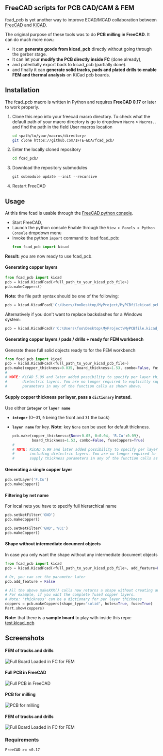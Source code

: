 ## FreeCAD scripts for PCB CAD/CAM & FEM

fcad_pcb is yet another way to improve ECAD/MCAD collaboration between
[FreeCAD](https://www.freecad.org/) and [KiCAD](https://kicad.org/).

The original purpose of these tools was to do **PCB milling in FreeCAD**. It can do much more now.:
* It can **generate gcode from kicad_pcb** directly without going through the gerber stage.
* It can let your **modify the PCB directly inside FC** (done already),
* and potentially export back to kicad_pcb (partially done).
* and finally it can **generate solid tracks, pads and plated drills to enable FEM and thermal analysis** on KiCad pcb boards.

## Installation

The fcad_pcb macro is written in Python and requires **FreeCAD 0.17** or later to work properly.

1. Clone this repo into your freecad macro directory. To check what the default path of your macro directory is go to dropdown `Macro` > `Macros..` and find the path in the field User macros location
    ```bash
    cd <path/to/your/macros/directory>
    git clone https://github.com/IFTE-EDA/fcad_pcb/
    ```
2. Enter the locally cloned repository
    ```bash
    cd fcad_pcb/
    ``` 
3. Download the repository submodules
    ```python
    git submodule update --init --recursive
    ```
4. Restart FreeCAD

## Usage

At this time fcad is usable through the [FreeCAD python console](https://wiki.freecad.org/Python_console). 

* Start FreeCAD,
* Launch the python console
  Enable through the `View > Panels > Python Console` dropdown menu
* Invoke the python `import` command to load fcad_pcb:
  ```python
  from fcad_pcb import kicad
  ```
**Result:** you are now ready to use fcad_pcb. 

#### Generating copper layers

```python
from fcad_pcb import kicad
pcb = kicad.KicadFcad(<full_path_to_your_kicad_pcb_file>)
pcb.makeCoppers()
```

**Note:** the file path syntax should be one of the following:
  ```python
  pcb = kicad.KicadFcad('C:/Users/fooDesktop/MyProject/MyPCBfilekicad_pcb')
  ```

  Alternatively if you don't want to replace backslashes for a Windows system:
  
  ```python
  pcb = kicad.KicadFcad(r'C:\Users\foo\Desktop\MyProject\MyPCBfile.kicad_pcb')`
  ```

#### Generating copper layers / pads / drills + ready for FEM workbench

Generate these full solid objects ready to for the FEM workbench

  ```python
  from fcad_pcb import kicad
  pcb = kicad.KicadFcad(<full_path_to_your_kicad_pcb_file>)
  pcb.make(copper_thickness=0.035, board_thickness=1.53, combo=False, fuseCoppers=True )
  #
  # NOTE: KiCAD 5.99 and later added possibility to specify per layer thickness including
  #       dielectric layers. You are no longer required to explicitly supply thickness
  #       parameters in any of the function calls as shown above.
  ```

#### Supply copper thickness per layer, pass a `dictionary` instead.

Use either **`integer`** or **`layer name`**
- **`integer`** (0~31, `0` being the front and `31` the back)
- **`layer name`** for key.
  **Note:** key `None` can be used for default thickness.

  ```python
  pcb.make(copper_thickness={None:0.05, 0:0.04, 'B.Cu':0.09},
           board_thickness=1.53, combo=False, fuseCoppers=True)
  #
  # NOTE: KiCAD 5.99 and later added possibility to specify per layer thickness
  #       including dielectric layers. You are no longer required to explicitly
  #       supply thickness parameters in any of the function calls as shown above.
  ```


#### Generating a single copper layer

```python
pcb.setLayer('F.Cu')
pcb.makeCopper()
```

#### <a name="net-filter"/>Filtering by net name</a>

For local nets you have to specify full hierarchical name

  ```python
  pcb.setNetFilter('GND')
  pcb.makeCopper()

  pcb.setNetFilter('GND','VCC')
  pcb.makeCopper()
  ```

#### Shape without intermediate document objects
In case you only want the shape without any intermediate document objects

  ```python
  from fcad_pcb import kicad
  pcb = kicad.KicadFcad(<full_path_to_your_kicad_pcb_file>, add_feature=False)

  # Or, you can set the parameter later
  pcb.add_feature = False

  # All the above makeXXX() calls now returns a shape without creating any features
  # For example, if you want the complete fused copper layers.
  # Note: 'thickness' can be a dictionary for per layer thickness
  coppers = pcb.makeCoppers(shape_type='solid', holes=True, fuse=True)
  Part.show(coppers)
  ```

  **Note:** that there is a **sample board** to play with inside this repo: [test.kicad_pcb](kicad_parser/test.kicad_pcb)

## Screenshots

#### FEM of tracks and drills
![Full Board Loaded in FC for FEM](screenshots/solid-tracks-pads-drills-for-FEM.png?raw=true "Full Board Loaded in FC for FEM")

#### Full PCB in FreeCAD
![Full PCB in FreeCAD](screenshots/full-board-and-tracks.png?raw=true "Full PCB in FreeCAD")

#### PCB for milling
![PCB for milling](screenshots/pcb-milling.png?raw=true "PCB for milling")

#### FEM of tracks and drills
![Full Board Loaded in FC for FEM](screenshots/fcad_pcb-generating-for-FEM.gif?raw=true "Full Board Loaded in FC for FEM")

### Requirements

`FreeCAD >= v0.17`
